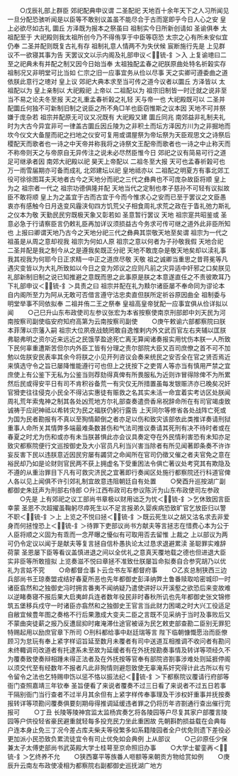 <!-- { "loadSidebar": true } -->
　　○戊辰礼部上群臣  郊祀配典申议谓  二圣配祀  天地百十余年天下之人习所闻见一旦分配恐骇听闻是以臣等不敢别议盖虽不能尽合于古而寔即乎今日人心之安  皇上必欲尽如古礼  圜丘  方泽既为报本之祭虽曰  祖制实今日所新创请如  圣谕俱奉  太祖配至于  大祀殿则我太祖所创今乃不得侑享于中臣等窃恐  太宗之心有所未安似宜仍奉  二圣并配则既复古礼有存  祖制礼意人情两不为失伏候  宸断施行先是  上见群议不一欲寝其事为告  天罢议文以示内阁及礼部申议＜锍-釒＞入  上复谕璁曰二至之祀典未有并配之制又因今日始当奉  太祖独配孟春之祀朕原曲处特名祈榖实存  祖制况又非明堂可比当如  仁宗之旧一应事宜务从俭以尽事  天之实卿可遵委曲之道依朕此意行之璁对  皇上议  郊祀大典本求至当可传之道今议者以圜丘  方泽皆以  太祖配以为  皇上亲制以  大祀殿祀  上帝以  二祖配以为  祖宗旧制皆一时迁就之说非至当不易之论夫冬至报  天之礼重孟春祈榖之礼轻  天与帝一也  大祀殿既可以  二圣并配圜丘何独不可新制旧制之说臣之所不角□羊也臣窃惟斯之议本因  天地不可并祭嫌于庞杂若  祖宗并配原无可议又况既有  大祀殿又建  圜丘同兆  南郊益非礼制夫礼时为大古今异宜非可一律盖古圜丘因丘陵为之非积土而坛方泽因方川为之非掘地而坎今仪文大备屋而祀之扫地之仪安可复用或谓屋祭为帝坛祭为天臣观思文之诗祭后稷配天而歌者也一诗之中天帝并称我将之诗祭文王配帝而歌者也一诗之中止称天而不称帝则天之与帝原自无异传注之说未必尽然臣惟今日  郊祀之议有简易可行之道足可继承者因  南郊大祀殿以祀  昊天上帝配以  二祖冬至大报  天可也孟春祈榖可也万一雨雪届期亦可备而成礼  北郊建坛以祀  皇地祗亦以  二祖配之明夏方有事北郊工役可徐徐图耳夫天地者古今之天地分而祀之三代之彝典也不可庞杂故臣将顺  皇上为之  祖宗者一代之  祖宗功德俱隆并配  天地当代之定制也孝子慈孙不可轻有议拟故臣不敢将顺  皇上为之盖宜于古而古宜于今而今惟求心之安而已至于罢议之文臣愚衷亦有感触今日月迭变风霾浃旬四方饥荒父子相食周礼求荒之政在于眚礼弛力斯礼之仪本为敬  天勤民民穷既极天象又彰若如  圣意暂行罢议  天地  祖宗寔共昭鉴或  圣意必急于行请察臣言仍敕礼臣再加详议须损益古今务求可传可继之道外此非臣所知也  上报曰卿谓天地乃古今之天地分祀三代之彝典其崇敬天地至矣谓  祖宗为一代之祖虽是从周之意却视我  祖宗为何如人原  祖宗之意以何者为子孙敬我假  天地合祀  二圣并配是我之制今从之是遵我矣既正分祀  天地不敢庞杂是敬天地矣却以渎礼事我其视我为何耶今日正求精一中正之道庶尽敬  天敬  祖之诚卿当重思之昔蒋冕等凡遇灾变皆以为大礼所致如以今日之变为郊议之应则凡前之灾异适中奸邪之口矣朕见礼部新制旧制之说已知推避之意既而思之此事原是朕之本意遂直任之不责彼欺耳乃下礼部申议＜锍-釒＞具责之曰  祖宗并配在礼为黩尔诸臣屡不奉命同为谬论本自内阁所至力为阿从无敢可否借言遵守沽忠卖直但朕所定祈谷原因曲全  祖制委与明堂举事不同依拟奉  二祖并侑二王之祭奉  皇祖高皇帝犹配一应事宜俱从俭详拟以闻
　　○己巳升山东布政使司左参议张宏为本省按察使南京刑部郎中刘天民为河南按察司副使临安府知府高第为云南按察司副使
　　○庚午敕谕六部都察院曰朕本菲薄以宗藩入嗣  祖宗大位夙夜战兢罔敢自逸惟剌内外文武百官左右夹辅以匡朕弗聪弗明之资尔近来远近之民饿莩盈途死亡离无算闻诸奏报实用忧伤本朕一人所致下民何辜重遭斯苦但尔内外臣工皆有分理之责尔部院大臣又百司庶僚之首不可不加勉以佐朕安民表率其余今将朕之小见开列咨议会奏来统民之安否全在官之贤否焉近来慎选守令之旨已屡降惟能遵行可也但上之抚按下之吏胥人等亦当有慎用严禁之宜庶使上有公鉴下无私为公鉴当则荐劾得真俾有所畏服私为近则诈冒得除俾不为所累然后民或得安平日有司不肯积谷备荒一有灾仅无所措置虽每发银赈济亦已晚矣况奸官猾吏往往侵克小民全不得沾实惠徒有赈救之名其实未活一命宜着实考访区处朕闻周礼荒年索鬼神之制其各处凶荒地方尔礼部查奏遣赍香帛祝辞命所在有司官竭虔致诚祷于应祀神祗以希转灾为民之福朕仍躬行露告  上天同尔等修省各处战阵亡死或为国为民者勘报有不真以至狥情颠倒之者亦足以伤和致灾该部依此类推详奏请刑狱重事人命所关其情弊多端最难条数甚伤和气法司推议奏请其死刑有决不待时者或在春夏之时尤为伤和或亦有未当朕甚惧此亦会议具奏定夺在外民情利害恐有未知亦足致灾都察院便行文巡按御史及大小官员凡利当兴害当除者有所见闻著即条奏不许诈妄反害下民以违朕意近因民穷屡有蠲贷之命闻所在官司仍徵又催之者夫官免之意在裕民却乃如是论财则官民两不获上拥虚名下受重困法令俱亡著议处考究其有欺隐及不遵的从重治罪目下凡有可救灾济民之宜著即行奏闻区处施行都察院还行科道官俾人各以见上闻俱不许引郊礼制宜故意违阻朝廷自有处置
　　○癸酉升巡按湖广副都御史朱廷声为刑部右侍郎
○升江西布政司右参议陈沂为山东布政使司左参政
　　○先是  上有郊祀之议工部尚书章极以财用诎乏为忧＜锍-釒＞乞休致因言臣幸蒙  圣恩不次超擢虽鞠躬尽瘁死生以不足言报弟久婴疾病恐致旷官乞放臣归以警不职＜锍-釒＞上  上览之不悦曰拯＜锍-釒＞既云死生以之胡又沽名求去非爱身而何拯惶恐上＜锍-釒＞待罪下吏部议尚书方献夫等言拯志在惜费心本为公于人臣将顺之义固为有乖而一念芹曝之懮似有可取用否去留惟  上裁之  上以部议为两可仍令定议以闻于是献夫等复言拯自信朴愚执论太过恳求退避累渎  圣聪罪实难辞荷蒙  圣恩屡下臣等看议盖慎进退之间以全优礼之意真天覆地载之德也但进退大臣实非臣等所敢擅拟  上览奏滋不悦曰章拯不准致仕朕屡旨命拟奏自合参究胡乃以优礼为言姑不究
　　○命都督佥事卜云佥书左军都督府事
　　○乙亥总制狭西三边兵部尚书王琼奏盟戎结好春夏所恶也先年都御史彭泽纳弊土鲁番赎取哈密城印一时诸臣翕然和之独御史冯时拥言番夷不闻纳疑乃遣使讲好以开溪壑之欲恐后来变故难以逆睹奏寝不报后果大启夷衅兵连者数年役民非时春秋所讥也先年都御史张文锦修筑五堡移兵戍守一时诸臣亦翕然和之独御史王官言当此财力困竭之时大兴工役适足自敝宜候豊年图之奏格不行后果激成大变夫二臣之言既不见采纳于当时及事败后又不蒙曲突徒薪之报乃反遭屈抑时雍淹滞仕途官被诬为民乞敕吏部查勘二臣别无罪犯特赐起用以励庶官章下所司
○刑科都给事中赵廷瑞等言  陛下临朝慷慨愿治而臣僚顾习为怠玩有奉上紧字样诏旨延至数月未覆者有司中送道互相推调不收问者有勘问未终輙调司改道者有托逮系未至故为延缓者有在外抚按勘奏事情及转详等项经久不为覆奏致使奏辩相踵未得正法者及在外抚按等官奉有部院咨劄事涉难处则延捱停阁以须交代至有经数年不报者凡此非狥情则避怨致使无辜淹系奸究得计此古所以有亏令留令之法也乞特赐申饬以惩不恪以振法纪＜锍-釒＞下都察院议覆请行府部等衙门查照嘉靖三年钦奉  圣旨便看了来说者覆奏不过三日看了来说者不过五日若事干隔别衙门当行查者不过半月其余但有上紧字样传奉事理及干涉权奸重事并抚按奏报转详等项勘问覆奏俱要刻期毋得推调延缓违者罪之仍将历年咨劄通行查出催行完报可
　　○丁丑  长陵等陵神宫监太监杨宾奏乞将各陵园等户尽复其家户部覆言陵园等户供役轻省豪民避重就轻每多投充民力坐此重困故  先朝斟酌损益载在会典每户连本身止免三丁况今差占库夫柴夫等役繁多如系籍陵园者全户优免则遗下差役必更加派小民恐致负累流徒宜令有司止优免如会典例  上从部议
　　○己卯原任少保兼太子太傅吏部尚书武英殿大学士桂萼至京命照旧办事
　　○大学士翟銮再＜锍-釒＞乞终养不允
　　○狭西寨平等族番人咂额等来朝贡方物给赏如例
　　○庚辰升云南左布政使凌相为都察院右副都御史巡抚湖广地方

